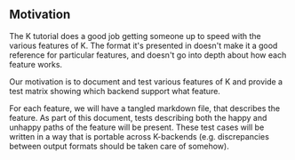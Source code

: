 ## Motivation

The K tutorial does a good job getting someone up to speed with the various
features of K. The format it's presented in doesn't make it a good reference for
particular features, and doesn't go into depth about how each feature works.

Our motivation is to document and test various features of K and provide a test
matrix showing which backend support what feature.

For each feature, we will have a tangled markdown file, that describes the
feature. As part of this document, tests describing both the happy and unhappy
paths of the feature will be present. These test cases will be written in a way
that is portable across K-backends (e.g. discrepancies between output formats
should be taken care of somehow).
